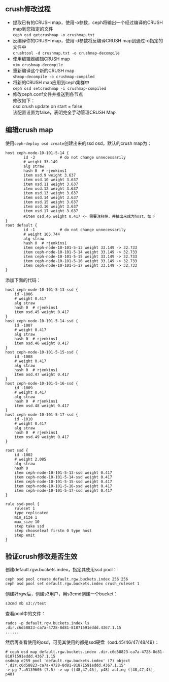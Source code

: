 ## crush修改过程
- 提取已有的CRUSH map，使用-o参数，ceph将输出一个经过编译的CRUSH map到您指定的文件  
`ceph osd getcrushmap -o crushmap.txt`
- 反编译你的CRUSH map，使用-d参数将反编译CRUSH map到通过-o指定的文件中  
`crushtool -d crushmap.txt -o crushmap-decompile`
- 使用编辑器编辑CRUSH map  
`vim crushmap-decompile`
- 重新编译这个新的CRUSH map  
`shmap-decompile -o crushmap-compiled`
- 将新的CRUSH map应用到ceph集群中  
`ceph osd setcrushmap -i crushmap-compiled`
- 修改ceph.conf文件并推送到各节点  
修改如下：  
osd crush update on start = false  
该配置设置为false，表明完全手动管理CRUSH Map  
## 编辑crush map
使用`ceph-deploy osd create`创建出来的ssd osd，默认的crush map为：
```
host ceph-node-10-101-5-14 {
        id -3           # do not change unnecessarily
        # weight 33.149
        alg straw
        hash 0  # rjenkins1
        item osd.9 weight 3.637
        item osd.10 weight 3.637
        item osd.11 weight 3.637
        item osd.12 weight 3.637
        item osd.13 weight 3.637
        item osd.14 weight 3.637
        item osd.15 weight 3.637
        item osd.16 weight 3.637
        item osd.17 weight 3.637
        #item osd.46 weight 0.417 <- 需要注释掉，并抽出来成为host，如下
}
root default {
        id -1           # do not change unnecessarily
        # weight 165.744
        alg straw
        hash 0  # rjenkins1
        item ceph-node-10-101-5-13 weight 33.149 -> 32.733
        item ceph-node-10-101-5-14 weight 33.149 -> 32.733
        item ceph-node-10-101-5-15 weight 33.149 -> 32.733
        item ceph-node-10-101-5-16 weight 33.149 -> 32.733
        item ceph-node-10-101-5-17 weight 33.149 -> 32.733
}

```
添加下面的代码：  
```
host ceph-node-10-101-5-13-ssd {
	id -1006
	# weight 0.417
	alg straw
	hash 0	# rjenkins1
	item osd.45 weight 0.417
}
host ceph-node-10-101-5-14-ssd {
	id -1007
	# weight 0.417
	alg straw
	hash 0	# rjenkins1
	item osd.46 weight 0.417
}
host ceph-node-10-101-5-15-ssd {
	id -1008
	# weight 0.417
	alg straw
	hash 0	# rjenkins1
	item osd.47 weight 0.417
}
host ceph-node-10-101-5-16-ssd {
	id -1009
	# weight 0.417
	alg straw
	hash 0	# rjenkins1
	item osd.48 weight 0.417
}
host ceph-node-10-101-5-17-ssd {
	id -1010
	# weight 0.417
	alg straw
	hash 0	# rjenkins1
	item osd.49 weight 0.417
}

root ssd {
	id -1002
	# weight 2.085
	alg straw
	hash 0
	item ceph-node-10-101-5-13-ssd weight 0.417
	item ceph-node-10-101-5-14-ssd weight 0.417
	item ceph-node-10-101-5-15-ssd weight 0.417
	item ceph-node-10-101-5-16-ssd weight 0.417
	item ceph-node-10-101-5-17-ssd weight 0.417
}

rule ssd-pool {
	ruleset 1
	type replicated
	min_size 1
	max_size 10
	step take ssd
	step chooseleaf firstn 0 type host
	step emit
}
```
## 验证crush修改是否生效
创建default.rgw.buckets.index，指定其使用ssd pool：
```
ceph osd pool create default.rgw.buckets.index 256 256
ceph osd pool set default.rgw.buckets.index crush_ruleset 1
```
创建好rgw后，创建s3用户，用s3cmd创建一个bucket：
```
s3cmd mb s3://test
```
查看pool中的文件：
```
rados -p default.rgw.buckets.index ls
.dir.c6d58823-ca7a-4728-8d81-81871591eddd.4367.1.15
......
```
然后再查看使用的osd，可见其使用的都是ssd硬盘（osd.45/46/47/48/49）：  
```
# ceph osd map default.rgw.buckets.index .dir.c6d58823-ca7a-4728-8d81-81871591eddd.4367.1.15  
osdmap e259 pool 'default.rgw.buckets.index' (7) object   
'.dir.c6d58823-ca7a-4728-8d81-81871591eddd.4367.1.15'   
-> pg 7.a5139605 (7.5) -> up ([48,47,45], p48) acting ([48,47,45], p48)
```
